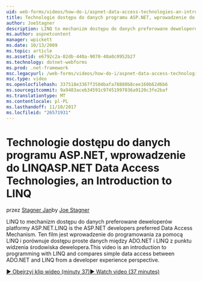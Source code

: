 ```yaml
---
uid: web-forms/videos/how-do-i/aspnet-data-access-technologies-an-introduction-to-linq
title: Technologie dostępu do danych programu ASP.NET, wprowadzenie do LINQ | Dokumentacja firmy Microsoft
author: JoeStagner
description: LINQ to mechanizm dostępu do danych preferowane deweloperów platformy ASP.NET. Ten film jest wprowadzenie do programowania za pomocą LINQ i porównuje betwee dostępu proste danych...
ms.author: aspnetcontent
manager: wpickett
ms.date: 10/13/2009
ms.topic: article
ms.assetid: e6792c2a-02db-440a-9070-40a0c0952b27
ms.technology: dotnet-webforms
ms.prod: .net-framework
msc.legacyurl: /web-forms/videos/how-do-i/aspnet-data-access-technologies-an-introduction-to-linq
msc.type: video
ms.openlocfilehash: 337518e3367f3504bafa78880b8cee160b62d6b6
ms.sourcegitcommit: 9a9483aceb34591c97451997036a9120c3fe2baf
ms.translationtype: MT
ms.contentlocale: pl-PL
ms.lasthandoff: 11/10/2017
ms.locfileid: "26571931"
---
```

<a name="aspnet-data-access-technologies-an-introduction-to-linq"></a><span data-ttu-id="87013-104">Technologie dostępu do danych programu ASP.NET, wprowadzenie do LINQ</span><span class="sxs-lookup"><span data-stu-id="87013-104">ASP.NET Data Access Technologies, an Introduction to LINQ</span></span>
====================
<span data-ttu-id="87013-105">przez [Stagner Jan](https://github.com/JoeStagner)</span><span class="sxs-lookup"><span data-stu-id="87013-105">by [Joe Stagner](https://github.com/JoeStagner)</span></span>

<span data-ttu-id="87013-106">LINQ to mechanizm dostępu do danych preferowane deweloperów platformy ASP.NET.</span><span class="sxs-lookup"><span data-stu-id="87013-106">LINQ is the ASP.NET developers preferred Data Access Mechanism.</span></span> <span data-ttu-id="87013-107">Ten film jest wprowadzenie do programowania za pomocą LINQ i porównuje dostępu proste danych między ADO.NET i LINQ z punktu widzenia środowiska dewelopera.</span><span class="sxs-lookup"><span data-stu-id="87013-107">This video is an introduction to programming with LINQ and compares simple data access between ADO.NET and LINQ from a developer experience perspective.</span></span>

[<span data-ttu-id="87013-108">&#9654; Obejrzyj klip wideo (minuty 37)</span><span class="sxs-lookup"><span data-stu-id="87013-108">&#9654; Watch video (37 minutes)</span></span>](https://channel9.msdn.com/Blogs/ASP-NET-Site-Videos/aspnet-data-access-technologies-an-introduction-to-linq)
